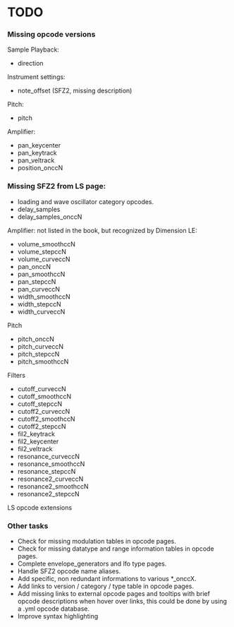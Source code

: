 # TODO

### Missing opcode versions

Sample Playback:

- direction

Instrument settings:

- note_offset (SFZ2, missing description)

Pitch:

- pitch

Amplifier:

- pan_keycenter
- pan_keytrack
- pan_veltrack
- position_onccN

### Missing SFZ2 from LS page:

- loading and wave oscillator category opcodes.
- delay_samples
- delay_samples_onccN

Amplifier: not listed in the book, but recognized by Dimension LE:

- volume_smoothccN
- volume_stepccN
- volume_curveccN
- pan_onccN
- pan_smoothccN
- pan_stepccN
- pan_curveccN
- width_smoothccN
- width_stepccN
- width_curveccN

Pitch

- pitch_onccN
- pitch_curveccN
- pitch_stepccN
- pitch_smoothccN

Filters

- cutoff_curveccN
- cutoff_smoothccN
- cutoff_stepccN
- cutoff2_curveccN
- cutoff2_smoothccN
- cutoff2_stepccN
- fil2_keytrack
- fil2_keycenter
- fil2_veltrack
- resonance_curveccN
- resonance_smoothccN
- resonance_stepccN
- resonance2_curveccN
- resonance2_smoothccN
- resonance2_stepccN

LS opcode extensions

### Other tasks

- Check for missing modulation tables in opcode pages.
- Check for missing datatype and range information tables in opcode pages.
- Complete envelope_generators and lfo type pages.
- Handle SFZ2 opcode name aliases.
- Add specific, non redundant informations to various *_onccX.
- Add links to version / category / type table in opcode pages.
- Add missing links to external opcode pages and tooltips with brief opcode
    descriptions when hover over links, this could be done by using
    a .yml opcode database.
- Improve syntax highlighting
